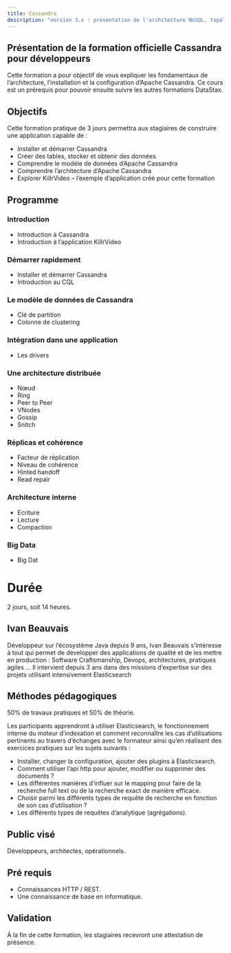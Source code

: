 ```yaml
---
title: Cassandra
description: "version 3.x : presentation de l'architecture NoSQL, topologies des clusters, interrogation et mise à jour, administration"
---
```


## Présentation de la formation officielle Cassandra pour développeurs

Cette formation a pour objectif de vous expliquer les fondamentaux de l’architecture, l’installation et la configuration d’Apache Cassandra. Ce cours est un prérequis pour pouvoir ensuite suivre les autres formations DataStax.
## Objectifs

Cette formation pratique de 3 jours permettra aux stagiaires de construire une application capable de :
 - Installer et démarrer Cassandra
 - Créer des tables, stocker et obtenir des données
 - Comprendre le modèle de données d’Apache Cassandra
 - Comprendre l’architecture d’Apache Cassandra
 - Explorer KillrVideo – l’exemple d’application créé pour cette formation

## Programme

### Introduction
  - Introduction à Cassandra
  - Introduction à l’application KillrVideo

### Démarrer rapidement
  - Installer et démarrer Cassandra
  - Introduction au CQL

### Le modèle de données de Cassandra
  - Clé de partition
  - Colonne de clustering

### Intégration dans une application
  - Les drivers

### Une architecture distribuée
  - Nœud
  - Ring
  - Peer to Peer
  - VNodes
  - Gossip
  - Snitch

### Réplicas et cohérence
  - Facteur de réplication
  - Niveau de cohérence
  - Hinted handoff
  - Read repair

### Architecture interne
  - Ecriture
  - Lecture
  - Compaction

### Big Data
  - Big Dat

# Durée
2 jours, soit 14 heures.

## Ivan Beauvais
Développeur sur l’écosystème Java depuis 9 ans, Ivan Beauvais s’intéresse à tout qui permet de développer des 
applications de qualité et de les mettre en production : Software Craftsmanship, Devops, architectures, pratiques agiles ...
Il intervient depuis 3 ans dans des missions d’expertise sur des projets utilisant intensivement Elasticsearch

## Méthodes pédagogiques
50% de travaux pratiques et 50% de théorie.

Les participants apprendront à utiliser Elasticsearch, le fonctionnement interne du moteur d’indexation et comment 
reconnaître les cas d’utilisations pertinents au travers d’échanges avec le formateur ainsi qu’en réalisant des exercices pratiques sur les sujets suivants :
 - Installer, changer la configuration, ajouter des plugins à Elasticsearch.
 - Comment utiliser l’api http pour ajouter, modifier ou supprimer des documents ?
 - Les différentes manières d’influer sur le mapping pour faire de la recherche full text ou de la recherche exact de manière efficace.
 - Choisir parmi les différents types de requête de recherche en fonction de son cas d’utilisation ?
 - Les différents types de requêtes d’analytique (agrégations).

## Public visé
Développeurs, architectes, opérationnels.

## Pré requis
 - Connaissances HTTP / REST.
 - Une connaissance de base en informatique.

## Validation
À la fin de cette formation, les stagiaires recevront une attestation de présence.
